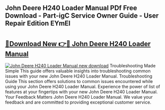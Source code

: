 ## John Deere H240 Loader Manual PDf Free Download - Part-igC Service Owner Guide - User Repair Edition EYmEl

# <h2><a href="http://bc93943.oget.top/?id=John+Deere+H240+Loader+Manual">🔗Download New 👉🔴 John Deere H240 Loader Manual</a></h2>

[![John Deere H240 Loader Manual new download](https://i.imgur.com/5g1atiW.png)](http://bc93943.oget.top/?id=John+Deere+H240+Loader+Manual)
Troubleshooting Made Simple This guide offers valuable insights into troubleshooting common issues with your new John Deere H240 Loader Manual. Troubleshooting Guide This section offers solutions to common issues encountered while using your John Deere H240 Loader Manual. Experience the power of list of features at your fingertips with your new John Deere H240 Loader Manual. Your Feedback Matters John Deere H240 Loader Manual. We value your feedback and are committed to providing exceptional customer service.
